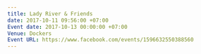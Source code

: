 ```yaml
---
title: Lady River & Friends
date: 2017-10-11 09:56:00 +07:00
Event date: 2017-10-13 00:00:00 +07:00
Venue: Dockers
Event URL: https://www.facebook.com/events/1596632550388560
---
```



